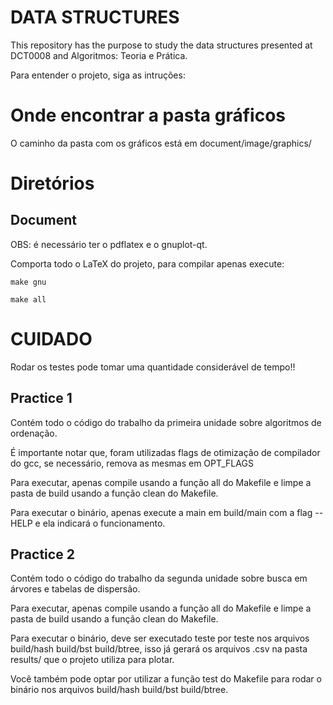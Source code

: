 # DATA STRUCTURES

This repository has the purpose to study the data structures presented at DCT0008 and Algoritmos: Teoria e Prática.

Para entender o projeto, siga as intruções:

# Onde encontrar a pasta gráficos

O caminho da pasta com os gráficos está em document/image/graphics/

# Diretórios

## Document

OBS: é necessário ter o pdflatex e o gnuplot-qt.

Comporta todo o LaTeX do projeto, para compilar apenas execute:

```
make gnu
```

```
make all
```

# CUIDADO

Rodar os testes pode tomar uma quantidade considerável de tempo!!

## Practice 1

Contém todo o código do trabalho da primeira unidade sobre algoritmos de ordenação.

É importante notar que, foram utilizadas flags de otimização de compilador do gcc, se necessário, remova as mesmas em OPT_FLAGS

Para executar, apenas compile usando a função all do Makefile e limpe a pasta de build usando a função clean do Makefile.

Para executar o binário, apenas execute a main em build/main com a flag --HELP e ela indicará o funcionamento.

## Practice 2

Contém todo o código do trabalho da segunda unidade sobre busca em árvores e tabelas de dispersão.

Para executar, apenas compile usando a função all do Makefile e limpe a pasta de build usando a função clean do Makefile.

Para executar o binário, deve ser executado teste por teste nos arquivos build/hash build/bst build/btree, isso já gerará os arquivos .csv na pasta results/
que o projeto utiliza para plotar.

Você também pode optar por utilizar a função test do Makefile para rodar o binário nos arquivos build/hash build/bst build/btree.